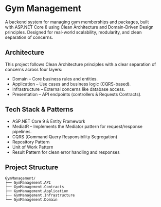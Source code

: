 # Gym Management
A backend system for managing gym memberships and packages, built with ASP.NET Core 8 using Clean Architecture and Domain-Driven Design principles. Designed for real-world scalability, modularity, and clean separation of concerns.

## Architecture
This project follows Clean Architecture principles with a clear separation of concerns across four layers:

- Domain – Core business rules and entities.
- Application – Use cases and business logic (CQRS-based).
- Infrastructure – External concerns like database access.
- Presentation – API endpoints (controllers & Requests Contracts).

## Tech Stack & Patterns
- ASP.NET Core 9 & Entity Framework
- MediatR – Implements the Mediator pattern for request/response pipelines.
- CQRS (Command Query Responsibility Segregation)
- Repository Pattern
- Unit of Work Pattern
- Result Pattern for clean error handling and responses

## Project Structure
```
GymManagement/
├── GymManagement.API
├── GymManagement.Contracts
├── GymManagement.Application
├── GymManagement.Infrastructure
└── GymManagement.Domain
```
